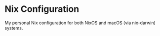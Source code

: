 # Nix Configuration

My personal Nix configuration for both NixOS and macOS (via nix-darwin) systems.

